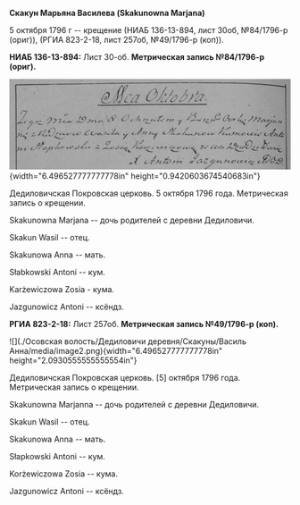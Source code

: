 **Скакун Марьяна Василева (Skakunowna Marjana)**

5 октября 1796 г -- крещение (НИАБ 136-13-894, лист 30об, №84/1796-р
(ориг)), (РГИА 823-2-18, лист 257об, №49/1796-р (коп)).

**НИАБ 136-13-894:** Лист 30-об. **Метрическая запись №84/1796-р
(ориг).**

![](./media/12c40950e40a8930002c3964e926ad0b77771137.png){width="6.496527777777778in"
height="0.9420603674540683in"}

Дедиловичская Покровская церковь. 5 октября 1796 года. Метрическая
запись о крещении.

Skakunowna Marjana -- дочь родителей с деревни Дедиловичи.

Skakun Wasil -- отец.

Skakunowa Anna -- мать.

Słabkowski Antoni -- кум.

Karżewiczowa Zosia - кума.

Jazgunowicz Antoni -- ксёндз.

**РГИА 823-2-18:** Лист 257об. **Метрическая запись №49/1796-р (коп).**

![](./Осовская волость/Дедиловичи деревня/Скакуны/Василь Анна/media/image2.png){width="6.496527777777778in"
height="2.0930555555555554in"}

Дедиловичская Покровская церковь. \[5\] октября 1796 года. Метрическая
запись о крещении.

Skakunowna Marjanna -- дочь родителей с деревни Дедиловичи.

Skakun Wasil -- отец.

Skakunowa Anna -- мать.

Słapkowski Antoni -- кум.

Korżewiczowa Zosia -- кума.

Jazgunowicz Antoni -- ксёндз.
